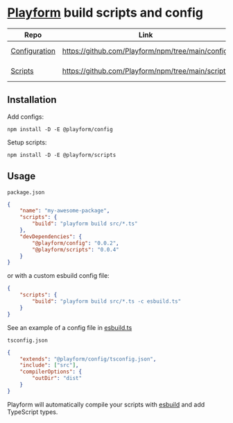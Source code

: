 # [Playform] build scripts and config

| Repo            | Link                                              | Version                                                                                                                             |
| --------------- | ------------------------------------------------- | ----------------------------------------------------------------------------------------------------------------------------------- |
| [Configuration] | https://github.com/Playform/npm/tree/main/config  | [![npm (scoped)](https://img.shields.io/npm/v/@playform/config?color=black&label=%20&logo=npm&logoColor=black)][@playform/config]   |
| [Scripts]       | https://github.com/Playform/npm/tree/main/scripts | [![npm (scoped)](https://img.shields.io/npm/v/@playform/scripts?color=black&label=%20&logo=npm&logoColor=black)][@playform/scripts] |

## Installation

Add configs:

`npm install -D -E @playform/config`

Setup scripts:

`npm install -D -E @playform/scripts`

## Usage

`package.json`

```json
{
	"name": "my-awesome-package",
	"scripts": {
		"build": "playform build src/*.ts"
	},
	"devDependencies": {
		"@playform/config": "0.0.2",
		"@playform/scripts": "0.0.4"
	}
}
```

or with a custom esbuild config file:

```json
{
	"scripts": {
		"build": "playform build src/*.ts -c esbuild.ts"
	}
}
```

See an example of a config file in [esbuild.ts](scripts/src/config/esbuild.ts)

`tsconfig.json`

```json
{
	"extends": "@playform/config/tsconfig.json",
	"include": ["src"],
	"compilerOptions": {
		"outDir": "dist"
	}
}
```

Playform will automatically compile your scripts with [esbuild] and add
TypeScript types.

[@playform/config]: https://npmjs.org/@playform/config
[@playform/scripts]: https://npmjs.org/@playform/scripts
[configuration]: https://github.com/Playform/npm/tree/main/config
[scripts]: https://github.com/Playform/npm/tree/main/scripts
[playform]: https://playform.cloud
[esbuild]: https://npmjs.org/esbuild
